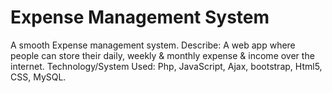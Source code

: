 # Expense Management System
A smooth Expense management system.
Describe: A web app where people can store their daily, weekly & monthly expense & income over the
internet.
Technology/System Used: Php, JavaScript, Ajax, bootstrap, Html5, CSS, MySQL.
